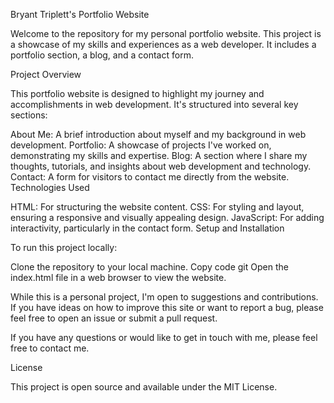 Bryant Triplett's Portfolio Website

Welcome to the repository for my personal portfolio website. This project is a showcase of my skills and experiences as a web developer. It includes a portfolio section, a blog, and a contact form.

Project Overview

This portfolio website is designed to highlight my journey and accomplishments in web development. It's structured into several key sections:

About Me: A brief introduction about myself and my background in web development.
Portfolio: A showcase of projects I've worked on, demonstrating my skills and expertise.
Blog: A section where I share my thoughts, tutorials, and insights about web development and technology.
Contact: A form for visitors to contact me directly from the website.
Technologies Used

HTML: For structuring the website content.
CSS: For styling and layout, ensuring a responsive and visually appealing design.
JavaScript: For adding interactivity, particularly in the contact form.
Setup and Installation

To run this project locally:

Clone the repository to your local machine.
Copy code
git 
Open the index.html file in a web browser to view the website.

While this is a personal project, I'm open to suggestions and contributions. If you have ideas on how to improve this site or want to report a bug, please feel free to open an issue or submit a pull request.

If you have any questions or would like to get in touch with me, please feel free to contact me.

License

This project is open source and available under the MIT License.
